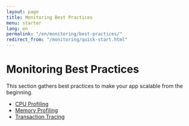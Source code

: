 ```yaml
---
layout: page
title: Monitoring Best Practices
menu: starter
lang: en
permalink: "/en/monitoring/best-practices/"
redirect_from: "/monitoring/quick-start.html"
---
```


# Monitoring Best Practices

This section gathers best practices to make your app scalable from the beginning.

- [CPU Profiling]({{site.baseurl}}/runtime/best-practices/cpu-profiling/)
- [Memory Profiling]({{site.baseurl}}/runtime/best-practices/memory-profiling/)
- [Transaction Tracing]({{site.baseurl}}/runtime/best-practices/transaction-tracing/)
